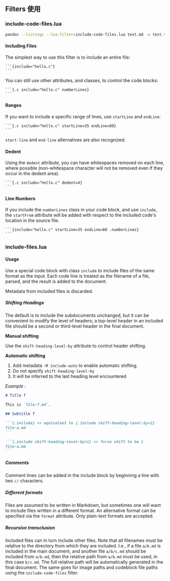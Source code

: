 ## Filters 使用

### include-code-files.lua

```sh
pandoc --listings --lua-filter=include-code-files.lua test.md -o test.tex
```

#### Including Files

The simplest way to use this filter is to include an entire file:

    ```{include="hello.c"}
    ```

You can still use other attributes, and classes, to control the code blocks:

    ```{.c include="hello.c" numberLines}
    ```

#### Ranges

If you want to include a specific range of lines, use `startLine` and `endLine`:

    ```{.c include="hello.c" startLine=35 endLine=80}
    ```

`start-line` and `end-line` alternatives are also recognized.

#### Dedent

Using the `dedent` attribute, you can have whitespaces removed on each line,
where possible (non-whitespace character will not be removed even if they occur
in the dedent area).

    ```{.c include="hello.c" dedent=4}
    ```

#### Line Numbers

If you include the `numberLines` class in your code block, and use `include`,
the `startFrom` attribute will be added with respect to the included code's
location in the source file.

    ```{include="hello.c" startLine=35 endLine=80 .numberLines}
    ```

### include-files.lua

#### Usage

Use a special code block with class `include` to include files of the same
format as the input. Each code line is treated as the filename of a file,
parsed, and the result is added to the document.

Metadata from included files is discarded.

##### Shifting Headings

The default is to include the subdocuments unchanged, but it can be convenient
to modify the level of headers; a top-level header in an included file should be
a second or third-level header in the final document.

**Manual shifting**

Use the `shift-heading-level-by` attribute to control header shifting.

**Automatic shifting**

1. Add metadata `-M include-auto` to enable automatic shifting.
2. Do not specify `shift-heading-level-by`
3. It will be inferred to the last heading level encountered

_Example_ :

````md
# Title f

This is `file-f.md`.

## Subtitle f

```{.include} >> equivalent to {.include shift-heading-level-by=2}
file-a.md
```

```{.include shift-heading-level-by=1} >> force shift to be 1
file-a.md
```
````

##### Comments

Comment lines can be added in the include block by beginning a line with two
`//` characters.

##### Different formats

Files are assumed to be written in Markdown, but sometimes one will want to
include files written in a different format. An alternative format can be
specified via the `format` attribute. Only plain-text formats are accepted.

##### Recursive transclusion

Included files can in turn include other files. Note that all filenames must be
relative to the directory from which they are included. I.e., if a file `a/b.md`
is included in the main document, and another file `a/b/c.md` should be included
from `a/b.md`, then the relative path from `a/b.md` must be used, in this case
`b/c.md`. The full relative path will be automatically generated in the final
document. The same goes for image paths and codeblock file paths using the
`include-code-files` filter.
